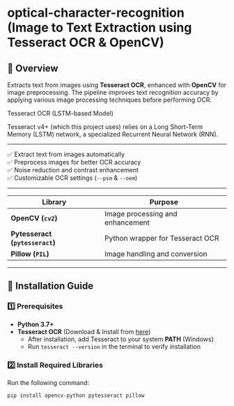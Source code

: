# optical-character-recognition (Image to Text Extraction using Tesseract OCR & OpenCV)

## 📌 Overview
Extracts text from images using **Tesseract OCR**, enhanced with **OpenCV** for image preprocessing. The pipeline improves text recognition accuracy by applying various image processing techniques before performing OCR.

Tesseract OCR (LSTM-based Model)

Tesseract v4+ (which this project uses) relies on a Long Short-Term Memory (LSTM) network, a specialized Recurrent Neural Network (RNN).

---

✅ Extract text from images automatically  
✅ Preprocess images for better OCR accuracy  
✅ Noise reduction and contrast enhancement   
✅ Customizable OCR settings (`--psm` & `--oem`)  

---

| Library     | Purpose |
|-------------|---------|
| **OpenCV (`cv2`)**  | Image processing and enhancement |
| **Pytesseract (`pytesseract`)**  | Python wrapper for Tesseract OCR |
| **Pillow (`PIL`)**  | Image handling and conversion |

---

## 🔧 Installation Guide

### 1️⃣ Prerequisites
- **Python 3.7+**
- **Tesseract OCR** (Download & Install from [here](https://github.com/tesseract-ocr/tesseract))  
  - After installation, add Tesseract to your system **PATH** (Windows)  
  - Run `tesseract --version` in the terminal to verify installation

### 2️⃣ Install Required Libraries
Run the following command:
```bash
pip install opencv-python pytesseract pillow
